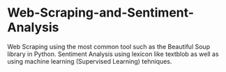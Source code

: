 # Web-Scraping-and-Sentiment-Analysis
Web Scraping using the most common tool such as the Beautiful Soup library in Python. Sentiment Analysis using lexicon like textblob as well as using machine learning (Supervised Learning) tehniques.
